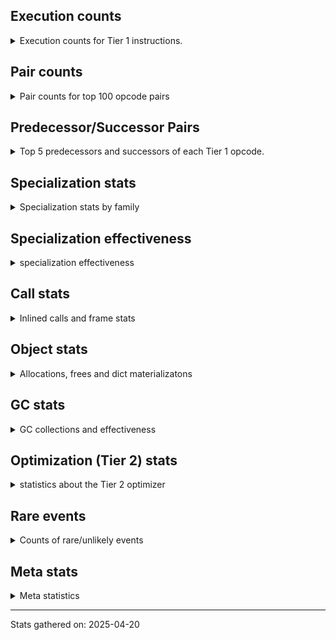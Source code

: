 ## Execution counts

<details>
<summary> Execution counts for Tier 1 instructions. </summary>


The "miss ratio" column shows the percentage of times the instruction
executed that it deoptimized. When this happens, the base unspecialized
instruction is not counted.

<table>
<thead>
<tr>
<th align="left">Name</th>
<th align="right">Base Count</th>
<th align="right">Head Count</th>
<th align="right">Change</th>
</tr>
</thead>
<tbody>
<tr>
<td align="left">JUMP_BACKWARD_NO_JIT</td>
<td align="right">211,200,274</td>
<td align="right">78</td>
<td align="right">-100.0%</td>
</tr>
<tr>
<td align="left">FOR_ITER_TUPLE</td>
<td align="right">154,506,852</td>
<td align="right">40,473</td>
<td align="right">-100.0%</td>
</tr>
<tr>
<td align="left">FOR_ITER_LIST</td>
<td align="right">128,906,760</td>
<td align="right">45,849</td>
<td align="right">-100.0%</td>
</tr>
<tr>
<td align="left">UNPACK_SEQUENCE_TWO_TUPLE</td>
<td align="right">38,400,217</td>
<td align="right">17,618</td>
<td align="right">-100.0%</td>
</tr>
<tr>
<td align="left">CALL_KW_NON_PY</td>
<td align="right">19,200,000</td>
<td align="right">13,305</td>
<td align="right">-99.9%</td>
</tr>
<tr>
<td align="left">JUMP_FORWARD</td>
<td align="right">38,400,368</td>
<td align="right">27,096</td>
<td align="right">-99.9%</td>
</tr>
<tr>
<td align="left">TO_BOOL_LIST</td>
<td align="right">19,200,148</td>
<td align="right">13,571</td>
<td align="right">-99.9%</td>
</tr>
<tr>
<td align="left">CALL_TYPE_1</td>
<td align="right">249,600,194</td>
<td align="right">357,156</td>
<td align="right">-99.9%</td>
</tr>
<tr>
<td align="left">CONTAINS_OP_SET</td>
<td align="right">249,600,198</td>
<td align="right">357,160</td>
<td align="right">-99.9%</td>
</tr>
<tr>
<td align="left">LOAD_ATTR_METHOD_WITH_VALUES</td>
<td align="right">512,000,636</td>
<td align="right">1,237,722</td>
<td align="right">-99.8%</td>
</tr>
<tr>
<td align="left">CALL_PY_EXACT_ARGS</td>
<td align="right">512,001,078</td>
<td align="right">1,238,164</td>
<td align="right">-99.8%</td>
</tr>
<tr>
<td align="left">CALL_METHOD_DESCRIPTOR_NOARGS</td>
<td align="right">25,600,253</td>
<td align="right">275,766</td>
<td align="right">-98.9%</td>
</tr>
<tr>
<td align="left">TO_BOOL_NONE</td>
<td align="right">76,800,137</td>
<td align="right">831,583</td>
<td align="right">-98.9%</td>
</tr>
<tr>
<td align="left">STORE_SUBSCR_DICT</td>
<td align="right">76,800,197</td>
<td align="right">831,643</td>
<td align="right">-98.9%</td>
</tr>
<tr>
<td align="left">BUILD_LIST</td>
<td align="right">76,800,199</td>
<td align="right">831,645</td>
<td align="right">-98.9%</td>
</tr>
<tr>
<td align="left">GET_ITER</td>
<td align="right">76,800,225</td>
<td align="right">831,671</td>
<td align="right">-98.9%</td>
</tr>
<tr>
<td align="left">BINARY_OP_ADD_INT</td>
<td align="right">76,800,439</td>
<td align="right">831,885</td>
<td align="right">-98.9%</td>
</tr>
<tr>
<td align="left">LOAD_ATTR</td>
<td align="right">76,820,057</td>
<td align="right">832,933</td>
<td align="right">-98.9%</td>
</tr>
<tr>
<td align="left">EXTENDED_ARG</td>
<td align="right">134,400,302</td>
<td align="right">1,617,011</td>
<td align="right">-98.8%</td>
</tr>
<tr>
<td align="left">CONTAINS_OP_DICT</td>
<td align="right">83,200,200</td>
<td align="right">1,093,854</td>
<td align="right">-98.7%</td>
</tr>
<tr>
<td align="left">TO_BOOL</td>
<td align="right">57,614,421</td>
<td align="right">818,564</td>
<td align="right">-98.6%</td>
</tr>
<tr>
<td align="left">LOAD_FAST_LOAD_FAST</td>
<td align="right">12,800,313</td>
<td align="right">524,729</td>
<td align="right">-95.9%</td>
</tr>
<tr>
<td align="left">CALL_BUILTIN_FAST</td>
<td align="right">697,600,781</td>
<td align="right">42,537,997</td>
<td align="right">-93.9%</td>
</tr>
<tr>
<td align="left">LOAD_GLOBAL_BUILTIN</td>
<td align="right">1,958,402,221</td>
<td align="right">132,495,772</td>
<td align="right">-93.2%</td>
</tr>
<tr>
<td align="left">LOAD_ATTR_CLASS</td>
<td align="right">230,400,183</td>
<td align="right">20,083,112</td>
<td align="right">-91.3%</td>
</tr>
<tr>
<td align="left">IS_OP</td>
<td align="right">230,400,433</td>
<td align="right">20,083,362</td>
<td align="right">-91.3%</td>
</tr>
<tr>
<td align="left">POP_JUMP_IF_FALSE</td>
<td align="right">1,395,202,168</td>
<td align="right">136,104,107</td>
<td align="right">-90.2%</td>
</tr>
<tr>
<td align="left">LOAD_ATTR_INSTANCE_VALUE</td>
<td align="right">192,001,252</td>
<td align="right">26,198,646</td>
<td align="right">-86.4%</td>
</tr>
<tr>
<td align="left">STORE_FAST_STORE_FAST</td>
<td align="right">44,800,348</td>
<td align="right">6,417,749</td>
<td align="right">-85.7%</td>
</tr>
<tr>
<td align="left">CALL_LEN</td>
<td align="right">44,800,167</td>
<td align="right">7,204,885</td>
<td align="right">-83.9%</td>
</tr>
<tr>
<td align="left">LOAD_FAST_BORROW_LOAD_FAST_BORROW</td>
<td align="right">1,222,402,273</td>
<td align="right">233,694,015</td>
<td align="right">-80.9%</td>
</tr>
<tr>
<td align="left">RESUME_CHECK</td>
<td align="right">646,401,733</td>
<td align="right">135,640,073</td>
<td align="right">-79.0%</td>
</tr>
<tr>
<td align="left">LOAD_GLOBAL_MODULE</td>
<td align="right">345,601,514</td>
<td align="right">77,171,781</td>
<td align="right">-77.7%</td>
</tr>
<tr>
<td align="left">STORE_FAST</td>
<td align="right">1,996,804,540</td>
<td align="right">449,362,268</td>
<td align="right">-77.5%</td>
</tr>
<tr>
<td align="left">LOAD_FAST_BORROW</td>
<td align="right">4,320,008,878</td>
<td align="right">973,681,223</td>
<td align="right">-77.5%</td>
</tr>
<tr>
<td align="left">LOAD_CONST_IMMORTAL</td>
<td align="right">1,043,202,958</td>
<td align="right">239,218,542</td>
<td align="right">-77.1%</td>
</tr>
<tr>
<td align="left">LOAD_SMALL_INT</td>
<td align="right">275,201,343</td>
<td align="right">79,531,161</td>
<td align="right">-71.1%</td>
</tr>
<tr>
<td align="left">TO_BOOL_BOOL</td>
<td align="right">1,152,000,966</td>
<td align="right">350,071,657</td>
<td align="right">-69.6%</td>
</tr>
<tr>
<td align="left">LOAD_FAST</td>
<td align="right">179,200,610</td>
<td align="right">60,234,722</td>
<td align="right">-66.4%</td>
</tr>
<tr>
<td align="left">CALL_BUILTIN_O</td>
<td align="right">467,200,257</td>
<td align="right">187,031,454</td>
<td align="right">-60.0%</td>
</tr>
<tr>
<td align="left">COMPARE_OP_INT</td>
<td align="right">64,000,324</td>
<td align="right">26,405,042</td>
<td align="right">-58.7%</td>
</tr>
<tr>
<td align="left">FORMAT_SIMPLE</td>
<td align="right">76,800,000</td>
<td align="right">38,408,192</td>
<td align="right">-50.0%</td>
</tr>
<tr>
<td align="left">CONVERT_VALUE</td>
<td align="right">76,800,000</td>
<td align="right">38,408,192</td>
<td align="right">-50.0%</td>
</tr>
<tr>
<td align="left">BUILD_STRING</td>
<td align="right">38,400,000</td>
<td align="right">19,204,096</td>
<td align="right">-50.0%</td>
</tr>
<tr>
<td align="left">COPY</td>
<td align="right">76,800,119</td>
<td align="right">38,408,311</td>
<td align="right">-50.0%</td>
</tr>
<tr>
<td align="left">POP_JUMP_IF_TRUE</td>
<td align="right">518,400,688</td>
<td align="right">263,565,571</td>
<td align="right">-49.2%</td>
</tr>
<tr>
<td align="left">UNPACK_SEQUENCE_TUPLE</td>
<td align="right">249,600,067</td>
<td align="right">134,446,435</td>
<td align="right">-46.1%</td>
</tr>
<tr>
<td align="left">LOAD_CONST_MORTAL</td>
<td align="right">211,200,718</td>
<td align="right">116,036,260</td>
<td align="right">-45.1%</td>
</tr>
<tr>
<td align="left">POP_TOP</td>
<td align="right">300,801,488</td>
<td align="right">179,500,855</td>
<td align="right">-40.3%</td>
</tr>
<tr>
<td align="left">BUILD_TUPLE</td>
<td align="right">288,000,447</td>
<td align="right">172,846,815</td>
<td align="right">-40.0%</td>
</tr>
<tr>
<td align="left">PUSH_NULL</td>
<td align="right">211,201,301</td>
<td align="right">128,292,476</td>
<td align="right">-39.3%</td>
</tr>
<tr>
<td align="left">RETURN_VALUE</td>
<td align="right">723,201,777</td>
<td align="right">492,894,513</td>
<td align="right">-31.8%</td>
</tr>
<tr>
<td align="left">LOAD_ATTR_METHOD_NO_DICT</td>
<td align="right">102,400,643</td>
<td align="right">77,076,156</td>
<td align="right">-24.7%</td>
</tr>
<tr>
<td align="left">NOP</td>
<td align="right">25,600,358</td>
<td align="right">19,462,502</td>
<td align="right">-24.0%</td>
</tr>
<tr>
<td align="left">TO_BOOL_INT</td>
<td align="right">78</td>
<td align="right">80</td>
<td align="right">2.6%</td>
</tr>
<tr>
<td align="left">FOR_ITER</td>
<td align="right">173</td>
<td align="right">172</td>
<td align="right">-0.6%</td>
</tr>
<tr>
<td align="left">BINARY_OP</td>
<td align="right">76,819,344</td>
<td align="right">76,819,343</td>
<td align="right">-0.0%</td>
</tr>
<tr>
<td align="left">CALL_METHOD_DESCRIPTOR_O</td>
<td align="right">83,200,415</td>
<td align="right">83,200,415</td>
<td align="right">0.0%</td>
</tr>
<tr>
<td align="left">POP_ITER</td>
<td align="right">76,800,324</td>
<td align="right">76,800,324</td>
<td align="right">0.0%</td>
</tr>
<tr>
<td align="left">BINARY_OP_SUBSCR_TUPLE_INT</td>
<td align="right">76,800,199</td>
<td align="right">76,800,199</td>
<td align="right">0.0%</td>
</tr>
<tr>
<td align="left">DELETE_SUBSCR</td>
<td align="right">76,800,194</td>
<td align="right">76,800,194</td>
<td align="right">0.0%</td>
</tr>
<tr>
<td align="left">EXIT_INIT_CHECK</td>
<td align="right">76,800,016</td>
<td align="right">76,800,016</td>
<td align="right">0.0%</td>
</tr>
<tr>
<td align="left">CALL_ALLOC_AND_ENTER_INIT</td>
<td align="right">76,800,016</td>
<td align="right">76,800,016</td>
<td align="right">0.0%</td>
</tr>
<tr>
<td align="left">STORE_ATTR_SLOT</td>
<td align="right">76,800,002</td>
<td align="right">76,800,002</td>
<td align="right">0.0%</td>
</tr>
<tr>
<td align="left">INTERPRETER_EXIT</td>
<td align="right">57,600,214</td>
<td align="right">57,600,214</td>
<td align="right">0.0%</td>
</tr>
<tr>
<td align="left">LOAD_ATTR_SLOT</td>
<td align="right">38,400,040</td>
<td align="right">38,400,040</td>
<td align="right">0.0%</td>
</tr>
<tr>
<td align="left">BINARY_OP_SUBTRACT_INT</td>
<td align="right">12,800,348</td>
<td align="right">12,800,348</td>
<td align="right">0.0%</td>
</tr>
<tr>
<td align="left">LOAD_ATTR_METHOD_LAZY_DICT</td>
<td align="right">6,400,190</td>
<td align="right">6,400,190</td>
<td align="right">0.0%</td>
</tr>
<tr>
<td align="left">CALL</td>
<td align="right">946</td>
<td align="right">946</td>
<td align="right">0.0%</td>
</tr>
<tr>
<td align="left">CALL_NON_PY_GENERAL</td>
<td align="right">893</td>
<td align="right">893</td>
<td align="right">0.0%</td>
</tr>
<tr>
<td align="left">LOAD_ATTR_MODULE</td>
<td align="right">532</td>
<td align="right">532</td>
<td align="right">0.0%</td>
</tr>
<tr>
<td align="left">LOAD_GLOBAL</td>
<td align="right">396</td>
<td align="right">396</td>
<td align="right">0.0%</td>
</tr>
<tr>
<td align="left">LOAD_CONST</td>
<td align="right">312</td>
<td align="right">312</td>
<td align="right">0.0%</td>
</tr>
<tr>
<td align="left">POP_JUMP_IF_NOT_NONE</td>
<td align="right">240</td>
<td align="right">240</td>
<td align="right">0.0%</td>
</tr>
<tr>
<td align="left">MAKE_FUNCTION</td>
<td align="right">206</td>
<td align="right">206</td>
<td align="right">0.0%</td>
</tr>
<tr>
<td align="left">CALL_PY_GENERAL</td>
<td align="right">175</td>
<td align="right">175</td>
<td align="right">0.0%</td>
</tr>
<tr>
<td align="left">LOAD_DEREF</td>
<td align="right">155</td>
<td align="right">155</td>
<td align="right">0.0%</td>
</tr>
<tr>
<td align="left">STORE_ATTR_INSTANCE_VALUE</td>
<td align="right">155</td>
<td align="right">155</td>
<td align="right">0.0%</td>
</tr>
<tr>
<td align="left">STORE_NAME</td>
<td align="right">153</td>
<td align="right">153</td>
<td align="right">0.0%</td>
</tr>
<tr>
<td align="left">SET_FUNCTION_ATTRIBUTE</td>
<td align="right">149</td>
<td align="right">149</td>
<td align="right">0.0%</td>
</tr>
<tr>
<td align="left">CALL_METHOD_DESCRIPTOR_FAST</td>
<td align="right">145</td>
<td align="right">145</td>
<td align="right">0.0%</td>
</tr>
<tr>
<td align="left">COPY_FREE_VARS</td>
<td align="right">141</td>
<td align="right">141</td>
<td align="right">0.0%</td>
</tr>
<tr>
<td align="left">MAKE_CELL</td>
<td align="right">141</td>
<td align="right">141</td>
<td align="right">0.0%</td>
</tr>
<tr>
<td align="left">CALL_FUNCTION_EX</td>
<td align="right">136</td>
<td align="right">136</td>
<td align="right">0.0%</td>
</tr>
<tr>
<td align="left">STORE_DEREF</td>
<td align="right">135</td>
<td align="right">135</td>
<td align="right">0.0%</td>
</tr>
<tr>
<td align="left">BINARY_OP_SUBTRACT_FLOAT</td>
<td align="right">126</td>
<td align="right">126</td>
<td align="right">0.0%</td>
</tr>
<tr>
<td align="left">POP_JUMP_IF_NONE</td>
<td align="right">116</td>
<td align="right">116</td>
<td align="right">0.0%</td>
</tr>
<tr>
<td align="left">SWAP</td>
<td align="right">116</td>
<td align="right">116</td>
<td align="right">0.0%</td>
</tr>
<tr>
<td align="left">LOAD_NAME</td>
<td align="right">113</td>
<td align="right">113</td>
<td align="right">0.0%</td>
</tr>
<tr>
<td align="left">COMPARE_OP_STR</td>
<td align="right">110</td>
<td align="right">110</td>
<td align="right">0.0%</td>
</tr>
<tr>
<td align="left">BINARY_OP_ADD_UNICODE</td>
<td align="right">103</td>
<td align="right">103</td>
<td align="right">0.0%</td>
</tr>
<tr>
<td align="left">COMPARE_OP</td>
<td align="right">99</td>
<td align="right">99</td>
<td align="right">0.0%</td>
</tr>
<tr>
<td align="left">BUILD_MAP</td>
<td align="right">89</td>
<td align="right">89</td>
<td align="right">0.0%</td>
</tr>
<tr>
<td align="left">CALL_ISINSTANCE</td>
<td align="right">80</td>
<td align="right">80</td>
<td align="right">0.0%</td>
</tr>
<tr>
<td align="left">IMPORT_NAME</td>
<td align="right">77</td>
<td align="right">77</td>
<td align="right">0.0%</td>
</tr>
<tr>
<td align="left">TO_BOOL_STR</td>
<td align="right">73</td>
<td align="right">73</td>
<td align="right">0.0%</td>
</tr>
<tr>
<td align="left">CHECK_EXC_MATCH</td>
<td align="right">70</td>
<td align="right">70</td>
<td align="right">0.0%</td>
</tr>
<tr>
<td align="left">POP_EXCEPT</td>
<td align="right">70</td>
<td align="right">70</td>
<td align="right">0.0%</td>
</tr>
<tr>
<td align="left">PUSH_EXC_INFO</td>
<td align="right">70</td>
<td align="right">70</td>
<td align="right">0.0%</td>
</tr>
<tr>
<td align="left">JUMP_BACKWARD_NO_INTERRUPT</td>
<td align="right">68</td>
<td align="right">68</td>
<td align="right">0.0%</td>
</tr>
<tr>
<td align="left">IMPORT_FROM</td>
<td align="right">66</td>
<td align="right">66</td>
<td align="right">0.0%</td>
</tr>
<tr>
<td align="left">LOAD_ATTR_NONDESCRIPTOR_WITH_VALUES</td>
<td align="right">63</td>
<td align="right">63</td>
<td align="right">0.0%</td>
</tr>
<tr>
<td align="left">BINARY_OP_SUBSCR_LIST_INT</td>
<td align="right">62</td>
<td align="right">62</td>
<td align="right">0.0%</td>
</tr>
<tr>
<td align="left">UNPACK_SEQUENCE</td>
<td align="right">62</td>
<td align="right">62</td>
<td align="right">0.0%</td>
</tr>
<tr>
<td align="left">CALL_BOUND_METHOD_EXACT_ARGS</td>
<td align="right">60</td>
<td align="right">60</td>
<td align="right">0.0%</td>
</tr>
<tr>
<td align="left">STORE_FAST_LOAD_FAST</td>
<td align="right">60</td>
<td align="right">60</td>
<td align="right">0.0%</td>
</tr>
<tr>
<td align="left">BINARY_OP_EXTEND</td>
<td align="right">55</td>
<td align="right">55</td>
<td align="right">0.0%</td>
</tr>
<tr>
<td align="left">CONTAINS_OP</td>
<td align="right">53</td>
<td align="right">53</td>
<td align="right">0.0%</td>
</tr>
<tr>
<td align="left">LIST_APPEND</td>
<td align="right">48</td>
<td align="right">48</td>
<td align="right">0.0%</td>
</tr>
<tr>
<td align="left">CALL_BUILTIN_FAST_WITH_KEYWORDS</td>
<td align="right">47</td>
<td align="right">47</td>
<td align="right">0.0%</td>
</tr>
<tr>
<td align="left">STORE_SUBSCR</td>
<td align="right">46</td>
<td align="right">46</td>
<td align="right">0.0%</td>
</tr>
<tr>
<td align="left">BINARY_OP_SUBSCR_STR_INT</td>
<td align="right">45</td>
<td align="right">45</td>
<td align="right">0.0%</td>
</tr>
<tr>
<td align="left">RESUME</td>
<td align="right">40</td>
<td align="right">40</td>
<td align="right">0.0%</td>
</tr>
<tr>
<td align="left">LOAD_SPECIAL</td>
<td align="right">36</td>
<td align="right">36</td>
<td align="right">0.0%</td>
</tr>
<tr>
<td align="left">BINARY_OP_SUBSCR_GETITEM</td>
<td align="right">34</td>
<td align="right">34</td>
<td align="right">0.0%</td>
</tr>
<tr>
<td align="left">BINARY_OP_SUBSCR_DICT</td>
<td align="right">28</td>
<td align="right">28</td>
<td align="right">0.0%</td>
</tr>
<tr>
<td align="left">LOAD_FAST_AND_CLEAR</td>
<td align="right">22</td>
<td align="right">22</td>
<td align="right">0.0%</td>
</tr>
<tr>
<td align="left">CALL_KW_PY</td>
<td align="right">22</td>
<td align="right">22</td>
<td align="right">0.0%</td>
</tr>
<tr>
<td align="left">CALL_LIST_APPEND</td>
<td align="right">22</td>
<td align="right">22</td>
<td align="right">0.0%</td>
</tr>
<tr>
<td align="left">STORE_ATTR</td>
<td align="right">21</td>
<td align="right">21</td>
<td align="right">0.0%</td>
</tr>
<tr>
<td align="left">MAP_ADD</td>
<td align="right">16</td>
<td align="right">16</td>
<td align="right">0.0%</td>
</tr>
<tr>
<td align="left">BINARY_SLICE</td>
<td align="right">14</td>
<td align="right">14</td>
<td align="right">0.0%</td>
</tr>
<tr>
<td align="left">FOR_ITER_RANGE</td>
<td align="right">14</td>
<td align="right">14</td>
<td align="right">0.0%</td>
</tr>
<tr>
<td align="left">LOAD_ATTR_PROPERTY</td>
<td align="right">14</td>
<td align="right">14</td>
<td align="right">0.0%</td>
</tr>
<tr>
<td align="left">STORE_SUBSCR_LIST_INT</td>
<td align="right">14</td>
<td align="right">14</td>
<td align="right">0.0%</td>
</tr>
<tr>
<td align="left">BINARY_OP_MULTIPLY_INT</td>
<td align="right">11</td>
<td align="right">11</td>
<td align="right">0.0%</td>
</tr>
<tr>
<td align="left">LOAD_BUILD_CLASS</td>
<td align="right">10</td>
<td align="right">10</td>
<td align="right">0.0%</td>
</tr>
<tr>
<td align="left">CALL_BUILTIN_CLASS</td>
<td align="right">9</td>
<td align="right">9</td>
<td align="right">0.0%</td>
</tr>
<tr>
<td align="left">DICT_MERGE</td>
<td align="right">8</td>
<td align="right">8</td>
<td align="right">0.0%</td>
</tr>
<tr>
<td align="left">LOAD_FAST_CHECK</td>
<td align="right">8</td>
<td align="right">8</td>
<td align="right">0.0%</td>
</tr>
<tr>
<td align="left">JUMP_BACKWARD</td>
<td align="right">7</td>
<td align="right">7</td>
<td align="right">0.0%</td>
</tr>
<tr>
<td align="left">BINARY_OP_INPLACE_ADD_UNICODE</td>
<td align="right">6</td>
<td align="right">6</td>
<td align="right">0.0%</td>
</tr>
<tr>
<td align="left">LOAD_LOCALS</td>
<td align="right">6</td>
<td align="right">6</td>
<td align="right">0.0%</td>
</tr>
<tr>
<td align="left">CALL_STR_1</td>
<td align="right">6</td>
<td align="right">6</td>
<td align="right">0.0%</td>
</tr>
<tr>
<td align="left">UNARY_NOT</td>
<td align="right">5</td>
<td align="right">5</td>
<td align="right">0.0%</td>
</tr>
<tr>
<td align="left">CALL_KW</td>
<td align="right">4</td>
<td align="right">4</td>
<td align="right">0.0%</td>
</tr>
<tr>
<td align="left">RETURN_GENERATOR</td>
<td align="right">4</td>
<td align="right">4</td>
<td align="right">0.0%</td>
</tr>
<tr>
<td align="left">BUILD_SET</td>
<td align="right">4</td>
<td align="right">4</td>
<td align="right">0.0%</td>
</tr>
<tr>
<td align="left">BUILD_SLICE</td>
<td align="right">4</td>
<td align="right">4</td>
<td align="right">0.0%</td>
</tr>
<tr>
<td align="left">LIST_EXTEND</td>
<td align="right">4</td>
<td align="right">4</td>
<td align="right">0.0%</td>
</tr>
<tr>
<td align="left">YIELD_VALUE</td>
<td align="right">4</td>
<td align="right">4</td>
<td align="right">0.0%</td>
</tr>
<tr>
<td align="left">COMPARE_OP_FLOAT</td>
<td align="right">4</td>
<td align="right">4</td>
<td align="right">0.0%</td>
</tr>
<tr>
<td align="left">LOAD_SUPER_ATTR_METHOD</td>
<td align="right">4</td>
<td align="right">4</td>
<td align="right">0.0%</td>
</tr>
<tr>
<td align="left">DELETE_NAME</td>
<td align="right">3</td>
<td align="right">3</td>
<td align="right">0.0%</td>
</tr>
<tr>
<td align="left">CALL_TUPLE_1</td>
<td align="right">3</td>
<td align="right">3</td>
<td align="right">0.0%</td>
</tr>
<tr>
<td align="left">LOAD_ATTR_CLASS_WITH_METACLASS_CHECK</td>
<td align="right">3</td>
<td align="right">3</td>
<td align="right">0.0%</td>
</tr>
<tr>
<td align="left">UNARY_INVERT</td>
<td align="right">2</td>
<td align="right">2</td>
<td align="right">0.0%</td>
</tr>
<tr>
<td align="left">CALL_INTRINSIC_1</td>
<td align="right">2</td>
<td align="right">2</td>
<td align="right">0.0%</td>
</tr>
<tr>
<td align="left">ENTER_EXECUTOR</td>
<td align="right"></td>
<td align="right">135,473,755</td>
<td align="right"></td>
</tr>
<tr>
<td align="left">NOT_TAKEN</td>
<td align="right"></td>
<td align="right">19,194,423</td>
<td align="right"></td>
</tr>
<tr>
<td align="left">JUMP_BACKWARD_JIT</td>
<td align="right"></td>
<td align="right">278,724</td>
<td align="right"></td>
</tr>
</tbody>
</table>


</details>

## Pair counts

<details>
<summary> Pair counts for top 100 opcode pairs </summary>


Pairs of specialized operations that deoptimize and are then followed by
the corresponding unspecialized instruction are not counted as pairs.

Not included in comparative output.


</details>

## Predecessor/Successor Pairs

<details>
<summary> Top 5 predecessors and successors of each Tier 1 opcode. </summary>


This does not include the unspecialized instructions that occur after a
specialized instruction deoptimizes.

Not included in comparative output.


</details>

## Specialization stats

<details>
<summary> Specialization stats by family </summary>

### BINARY_OP

<details>
<summary> specialization stats for BINARY_OP family </summary>

<table>
<thead>
<tr>
<th align="left">Kind</th>
<th align="right">Base Count</th>
<th align="right">Base Ratio</th>
<th align="right">Head Count</th>
<th align="right">Head Ratio</th>
<th align="right">Change</th>
</tr>
</thead>
<tbody>
<tr>
<td align="left">
hit
<details>
<summary>ⓘ</summary>

Specialized instructions that complete.
</details>
</td>
<td align="right">166,401,501</td>
<td align="right">68.4%</td>
<td align="right">90,432,947</td>
<td align="right">54.1%</td>
<td align="right">-45.7%</td>
</tr>
<tr>
<td align="left">
deferred
<details>
<summary>ⓘ</summary>

Lists the number of "deferred" (i.e. not specialized) instructions executed.
</details>
</td>
<td align="right">76,800,248</td>
<td align="right">31.6%</td>
<td align="right">76,800,248</td>
<td align="right">45.9%</td>
<td align="right">0.0%</td>
</tr>
<tr>
<td align="left">
miss
<details>
<summary>ⓘ</summary>

Specialized instructions that deopt.
</details>
</td>
<td align="right">9</td>
<td align="right">0.0%</td>
<td align="right">9</td>
<td align="right">0.0%</td>
<td align="right">0.0%</td>
</tr>
</tbody>
</table>

<table>
<thead>
<tr>
<th align="left">Success</th>
<th align="right">Base Count</th>
<th align="right">Base Ratio</th>
<th align="right">Head Count</th>
<th align="right">Head Ratio</th>
<th align="right">Change</th>
</tr>
</thead>
<tbody>
<tr>
<td align="left">Failure</td>
<td align="right">18,834</td>
<td align="right">98.6%</td>
<td align="right">18,833</td>
<td align="right">98.6%</td>
<td align="right">-0.0%</td>
</tr>
<tr>
<td align="left">Success</td>
<td align="right">262</td>
<td align="right">1.4%</td>
<td align="right">262</td>
<td align="right">1.4%</td>
<td align="right">0.0%</td>
</tr>
</tbody>
</table>

<table>
<thead>
<tr>
<th align="left">Failure kind</th>
<th align="right">Base Count</th>
<th align="right">Base Ratio</th>
<th align="right">Head Count</th>
<th align="right">Head Ratio</th>
<th align="right">Change</th>
</tr>
</thead>
<tbody>
<tr>
<td align="left">remainder</td>
<td align="right">18,811</td>
<td align="right">99.9%</td>
<td align="right">18,811</td>
<td align="right">99.9%</td>
<td align="right">0.0%</td>
</tr>
<tr>
<td align="left">multiply different types</td>
<td align="right">21</td>
<td align="right">0.1%</td>
<td align="right">21</td>
<td align="right">0.1%</td>
<td align="right">0.0%</td>
</tr>
<tr>
<td align="left">out of range</td>
<td align="right">1</td>
<td align="right">0.0%</td>
<td align="right"></td>
<td align="right"></td>
<td align="right"></td>
</tr>
<tr>
<td align="left">subscr string slice</td>
<td align="right">1</td>
<td align="right">0.0%</td>
<td align="right">1</td>
<td align="right">0.0%</td>
<td align="right">0.0%</td>
</tr>
</tbody>
</table>


</details>

### BINARY_SLICE

<details>
<summary> specialization stats for BINARY_SLICE family </summary>

<table>
<thead>
<tr>
<th align="left">Kind</th>
<th align="right">Base Count</th>
<th align="right">Base Ratio</th>
<th align="right">Head Count</th>
<th align="right">Head Ratio</th>
<th align="right">Change</th>
</tr>
</thead>
<tbody>
<tr>
<td align="left">
deferred
<details>
<summary>ⓘ</summary>

Lists the number of "deferred" (i.e. not specialized) instructions executed.
</details>
</td>
<td align="right">14</td>
<td align="right">100.0%</td>
<td align="right">14</td>
<td align="right">100.0%</td>
<td align="right">0.0%</td>
</tr>
</tbody>
</table>


</details>

### CALL

<details>
<summary> specialization stats for CALL family </summary>

<table>
<thead>
<tr>
<th align="left">Kind</th>
<th align="right">Base Count</th>
<th align="right">Base Ratio</th>
<th align="right">Head Count</th>
<th align="right">Head Ratio</th>
<th align="right">Change</th>
</tr>
</thead>
<tbody>
<tr>
<td align="left">
hit
<details>
<summary>ⓘ</summary>

Specialized instructions that complete.
</details>
</td>
<td align="right">2,156,803,577</td>
<td align="right">100.0%</td>
<td align="right">398,646,269</td>
<td align="right">100.0%</td>
<td align="right">-81.5%</td>
</tr>
<tr>
<td align="left">
deferred
<details>
<summary>ⓘ</summary>

Lists the number of "deferred" (i.e. not specialized) instructions executed.
</details>
</td>
<td align="right">129</td>
<td align="right">0.0%</td>
<td align="right">129</td>
<td align="right">0.0%</td>
<td align="right">0.0%</td>
</tr>
<tr>
<td align="left">
miss
<details>
<summary>ⓘ</summary>

Specialized instructions that deopt.
</details>
</td>
<td align="right">16</td>
<td align="right">0.0%</td>
<td align="right">16</td>
<td align="right">0.0%</td>
<td align="right">0.0%</td>
</tr>
</tbody>
</table>

<table>
<thead>
<tr>
<th align="left">Success</th>
<th align="right">Base Count</th>
<th align="right">Base Ratio</th>
<th align="right">Head Count</th>
<th align="right">Head Ratio</th>
<th align="right">Change</th>
</tr>
</thead>
<tbody>
<tr>
<td align="left">Success</td>
<td align="right">833</td>
<td align="right">100.0%</td>
<td align="right">833</td>
<td align="right">100.0%</td>
<td align="right">0.0%</td>
</tr>
<tr>
<td align="left">Failure</td>
<td align="right">0</td>
<td align="right">0.0%</td>
<td align="right">0</td>
<td align="right">0.0%</td>
<td align="right"></td>
</tr>
</tbody>
</table>


</details>

### CALL_KW

<details>
<summary> specialization stats for CALL_KW family </summary>

<table>
<thead>
<tr>
<th align="left">Kind</th>
<th align="right">Base Count</th>
<th align="right">Base Ratio</th>
<th align="right">Head Count</th>
<th align="right">Head Ratio</th>
<th align="right">Change</th>
</tr>
</thead>
<tbody>
<tr>
<td align="left">
deferred
<details>
<summary>ⓘ</summary>

Lists the number of "deferred" (i.e. not specialized) instructions executed.
</details>
</td>
<td align="right">2</td>
<td align="right">50.0%</td>
<td align="right">2</td>
<td align="right">50.0%</td>
<td align="right">0.0%</td>
</tr>
</tbody>
</table>

<table>
<thead>
<tr>
<th align="left">Success</th>
<th align="right">Base Count</th>
<th align="right">Base Ratio</th>
<th align="right">Head Count</th>
<th align="right">Head Ratio</th>
<th align="right">Change</th>
</tr>
</thead>
<tbody>
<tr>
<td align="left">Success</td>
<td align="right">2</td>
<td align="right">100.0%</td>
<td align="right">2</td>
<td align="right">100.0%</td>
<td align="right">0.0%</td>
</tr>
<tr>
<td align="left">Failure</td>
<td align="right">0</td>
<td align="right">0.0%</td>
<td align="right">0</td>
<td align="right">0.0%</td>
<td align="right"></td>
</tr>
</tbody>
</table>


</details>

### COMPARE_OP

<details>
<summary> specialization stats for COMPARE_OP family </summary>

<table>
<thead>
<tr>
<th align="left">Kind</th>
<th align="right">Base Count</th>
<th align="right">Base Ratio</th>
<th align="right">Head Count</th>
<th align="right">Head Ratio</th>
<th align="right">Change</th>
</tr>
</thead>
<tbody>
<tr>
<td align="left">
hit
<details>
<summary>ⓘ</summary>

Specialized instructions that complete.
</details>
</td>
<td align="right">64,000,437</td>
<td align="right">100.0%</td>
<td align="right">26,405,155</td>
<td align="right">100.0%</td>
<td align="right">-58.7%</td>
</tr>
<tr>
<td align="left">
deferred
<details>
<summary>ⓘ</summary>

Lists the number of "deferred" (i.e. not specialized) instructions executed.
</details>
</td>
<td align="right">31</td>
<td align="right">0.0%</td>
<td align="right">31</td>
<td align="right">0.0%</td>
<td align="right">0.0%</td>
</tr>
<tr>
<td align="left">
miss
<details>
<summary>ⓘ</summary>

Specialized instructions that deopt.
</details>
</td>
<td align="right">1</td>
<td align="right">0.0%</td>
<td align="right">1</td>
<td align="right">0.0%</td>
<td align="right">0.0%</td>
</tr>
</tbody>
</table>

<table>
<thead>
<tr>
<th align="left">Success</th>
<th align="right">Base Count</th>
<th align="right">Base Ratio</th>
<th align="right">Head Count</th>
<th align="right">Head Ratio</th>
<th align="right">Change</th>
</tr>
</thead>
<tbody>
<tr>
<td align="left">Success</td>
<td align="right">68</td>
<td align="right">100.0%</td>
<td align="right">68</td>
<td align="right">100.0%</td>
<td align="right">0.0%</td>
</tr>
<tr>
<td align="left">Failure</td>
<td align="right">0</td>
<td align="right">0.0%</td>
<td align="right">0</td>
<td align="right">0.0%</td>
<td align="right"></td>
</tr>
</tbody>
</table>


</details>

### CONTAINS_OP

<details>
<summary> specialization stats for CONTAINS_OP family </summary>

<table>
<thead>
<tr>
<th align="left">Kind</th>
<th align="right">Base Count</th>
<th align="right">Base Ratio</th>
<th align="right">Head Count</th>
<th align="right">Head Ratio</th>
<th align="right">Change</th>
</tr>
</thead>
<tbody>
<tr>
<td align="left">
hit
<details>
<summary>ⓘ</summary>

Specialized instructions that complete.
</details>
</td>
<td align="right">332,800,398</td>
<td align="right">100.0%</td>
<td align="right">1,451,014</td>
<td align="right">100.0%</td>
<td align="right">-99.6%</td>
</tr>
<tr>
<td align="left">
deferred
<details>
<summary>ⓘ</summary>

Lists the number of "deferred" (i.e. not specialized) instructions executed.
</details>
</td>
<td align="right">46</td>
<td align="right">0.0%</td>
<td align="right">46</td>
<td align="right">0.0%</td>
<td align="right">0.0%</td>
</tr>
</tbody>
</table>

<table>
<thead>
<tr>
<th align="left">Success</th>
<th align="right">Base Count</th>
<th align="right">Base Ratio</th>
<th align="right">Head Count</th>
<th align="right">Head Ratio</th>
<th align="right">Change</th>
</tr>
</thead>
<tbody>
<tr>
<td align="left">Success</td>
<td align="right">7</td>
<td align="right">100.0%</td>
<td align="right">7</td>
<td align="right">100.0%</td>
<td align="right">0.0%</td>
</tr>
<tr>
<td align="left">Failure</td>
<td align="right">0</td>
<td align="right">0.0%</td>
<td align="right">0</td>
<td align="right">0.0%</td>
<td align="right"></td>
</tr>
</tbody>
</table>


</details>

### FOR_ITER

<details>
<summary> specialization stats for FOR_ITER family </summary>

<table>
<thead>
<tr>
<th align="left">Kind</th>
<th align="right">Base Count</th>
<th align="right">Base Ratio</th>
<th align="right">Head Count</th>
<th align="right">Head Ratio</th>
<th align="right">Change</th>
</tr>
</thead>
<tbody>
<tr>
<td align="left">
miss
<details>
<summary>ⓘ</summary>

Specialized instructions that deopt.
</details>
</td>
<td align="right">96,106,704</td>
<td align="right">33.9%</td>
<td align="right">27,448</td>
<td align="right">31.7%</td>
<td align="right">-100.0%</td>
</tr>
<tr>
<td align="left">
hit
<details>
<summary>ⓘ</summary>

Specialized instructions that complete.
</details>
</td>
<td align="right">187,306,922</td>
<td align="right">66.1%</td>
<td align="right">58,888</td>
<td align="right">68.1%</td>
<td align="right">-100.0%</td>
</tr>
<tr>
<td align="left">
deferred
<details>
<summary>ⓘ</summary>

Lists the number of "deferred" (i.e. not specialized) instructions executed.
</details>
</td>
<td align="right">166</td>
<td align="right">0.0%</td>
<td align="right">166</td>
<td align="right">0.2%</td>
<td align="right">0.0%</td>
</tr>
</tbody>
</table>

<table>
<thead>
<tr>
<th align="left">Success</th>
<th align="right">Base Count</th>
<th align="right">Base Ratio</th>
<th align="right">Head Count</th>
<th align="right">Head Ratio</th>
<th align="right">Change</th>
</tr>
</thead>
<tbody>
<tr>
<td align="left">Success</td>
<td align="right">1,813,335</td>
<td align="right">100.0%</td>
<td align="right">520</td>
<td align="right">99.6%</td>
<td align="right">-100.0%</td>
</tr>
<tr>
<td align="left">Failure</td>
<td align="right">3</td>
<td align="right">0.0%</td>
<td align="right">2</td>
<td align="right">0.4%</td>
<td align="right">-33.3%</td>
</tr>
</tbody>
</table>

<table>
<thead>
<tr>
<th align="left">Failure kind</th>
<th align="right">Base Count</th>
<th align="right">Base Ratio</th>
<th align="right">Head Count</th>
<th align="right">Head Ratio</th>
<th align="right">Change</th>
</tr>
</thead>
<tbody>
<tr>
<td align="left">dict values</td>
<td align="right">2</td>
<td align="right">66.7%</td>
<td align="right">2</td>
<td align="right">100.0%</td>
<td align="right">0.0%</td>
</tr>
<tr>
<td align="left">seq iter</td>
<td align="right">1</td>
<td align="right">33.3%</td>
<td align="right"></td>
<td align="right"></td>
<td align="right"></td>
</tr>
</tbody>
</table>


</details>

### LOAD_ATTR

<details>
<summary> specialization stats for LOAD_ATTR family </summary>

<table>
<thead>
<tr>
<th align="left">Kind</th>
<th align="right">Base Count</th>
<th align="right">Base Ratio</th>
<th align="right">Head Count</th>
<th align="right">Head Ratio</th>
<th align="right">Change</th>
</tr>
</thead>
<tbody>
<tr>
<td align="left">
deferred
<details>
<summary>ⓘ</summary>

Lists the number of "deferred" (i.e. not specialized) instructions executed.
</details>
</td>
<td align="right">76,800,494</td>
<td align="right">6.6%</td>
<td align="right">831,940</td>
<td align="right">0.5%</td>
<td align="right">-98.9%</td>
</tr>
<tr>
<td align="left">
hit
<details>
<summary>ⓘ</summary>

Specialized instructions that complete.
</details>
</td>
<td align="right">1,081,603,554</td>
<td align="right">93.4%</td>
<td align="right">169,396,476</td>
<td align="right">99.5%</td>
<td align="right">-84.3%</td>
</tr>
<tr>
<td align="left">
miss
<details>
<summary>ⓘ</summary>

Specialized instructions that deopt.
</details>
</td>
<td align="right">2</td>
<td align="right">0.0%</td>
<td align="right">2</td>
<td align="right">0.0%</td>
<td align="right">0.0%</td>
</tr>
</tbody>
</table>

<table>
<thead>
<tr>
<th align="left">Success</th>
<th align="right">Base Count</th>
<th align="right">Base Ratio</th>
<th align="right">Head Count</th>
<th align="right">Head Ratio</th>
<th align="right">Change</th>
</tr>
</thead>
<tbody>
<tr>
<td align="left">Failure</td>
<td align="right">18,874</td>
<td align="right">96.5%</td>
<td align="right">304</td>
<td align="right">30.6%</td>
<td align="right">-98.4%</td>
</tr>
<tr>
<td align="left">Success</td>
<td align="right">689</td>
<td align="right">3.5%</td>
<td align="right">689</td>
<td align="right">69.4%</td>
<td align="right">0.0%</td>
</tr>
</tbody>
</table>

<table>
<thead>
<tr>
<th align="left">Failure kind</th>
<th align="right">Base Count</th>
<th align="right">Base Ratio</th>
<th align="right">Head Count</th>
<th align="right">Head Ratio</th>
<th align="right">Change</th>
</tr>
</thead>
<tbody>
<tr>
<td align="left">method</td>
<td align="right">18,832</td>
<td align="right">99.8%</td>
<td align="right">262</td>
<td align="right">86.2%</td>
<td align="right">-98.6%</td>
</tr>
</tbody>
</table>


</details>

### LOAD_GLOBAL

<details>
<summary> specialization stats for LOAD_GLOBAL family </summary>

<table>
<thead>
<tr>
<th align="left">Kind</th>
<th align="right">Base Count</th>
<th align="right">Base Ratio</th>
<th align="right">Head Count</th>
<th align="right">Head Ratio</th>
<th align="right">Change</th>
</tr>
</thead>
<tbody>
<tr>
<td align="left">
hit
<details>
<summary>ⓘ</summary>

Specialized instructions that complete.
</details>
</td>
<td align="right">2,304,003,735</td>
<td align="right">100.0%</td>
<td align="right">209,667,553</td>
<td align="right">100.0%</td>
<td align="right">-90.9%</td>
</tr>
<tr>
<td align="left">
deferred
<details>
<summary>ⓘ</summary>

Lists the number of "deferred" (i.e. not specialized) instructions executed.
</details>
</td>
<td align="right">68</td>
<td align="right">0.0%</td>
<td align="right">68</td>
<td align="right">0.0%</td>
<td align="right">0.0%</td>
</tr>
</tbody>
</table>

<table>
<thead>
<tr>
<th align="left">Success</th>
<th align="right">Base Count</th>
<th align="right">Base Ratio</th>
<th align="right">Head Count</th>
<th align="right">Head Ratio</th>
<th align="right">Change</th>
</tr>
</thead>
<tbody>
<tr>
<td align="left">Success</td>
<td align="right">328</td>
<td align="right">100.0%</td>
<td align="right">328</td>
<td align="right">100.0%</td>
<td align="right">0.0%</td>
</tr>
<tr>
<td align="left">Failure</td>
<td align="right">0</td>
<td align="right">0.0%</td>
<td align="right">0</td>
<td align="right">0.0%</td>
<td align="right"></td>
</tr>
</tbody>
</table>


</details>

### LOAD_SUPER_ATTR

<details>
<summary> specialization stats for LOAD_SUPER_ATTR family </summary>

<table>
<thead>
<tr>
<th align="left">Kind</th>
<th align="right">Base Count</th>
<th align="right">Base Ratio</th>
<th align="right">Head Count</th>
<th align="right">Head Ratio</th>
<th align="right">Change</th>
</tr>
</thead>
<tbody>
<tr>
<td align="left">
hit
<details>
<summary>ⓘ</summary>

Specialized instructions that complete.
</details>
</td>
<td align="right">4</td>
<td align="right">100.0%</td>
<td align="right">4</td>
<td align="right">100.0%</td>
<td align="right">0.0%</td>
</tr>
</tbody>
</table>


</details>

### STORE_ATTR

<details>
<summary> specialization stats for STORE_ATTR family </summary>

<table>
<thead>
<tr>
<th align="left">Kind</th>
<th align="right">Base Count</th>
<th align="right">Base Ratio</th>
<th align="right">Head Count</th>
<th align="right">Head Ratio</th>
<th align="right">Change</th>
</tr>
</thead>
<tbody>
<tr>
<td align="left">
deferred
<details>
<summary>ⓘ</summary>

Lists the number of "deferred" (i.e. not specialized) instructions executed.
</details>
</td>
<td align="right">18</td>
<td align="right">0.0%</td>
<td align="right">18</td>
<td align="right">0.0%</td>
<td align="right">0.0%</td>
</tr>
<tr>
<td align="left">
hit
<details>
<summary>ⓘ</summary>

Specialized instructions that complete.
</details>
</td>
<td align="right">76,800,157</td>
<td align="right">100.0%</td>
<td align="right">76,800,157</td>
<td align="right">100.0%</td>
<td align="right">0.0%</td>
</tr>
</tbody>
</table>

<table>
<thead>
<tr>
<th align="left">Success</th>
<th align="right">Base Count</th>
<th align="right">Base Ratio</th>
<th align="right">Head Count</th>
<th align="right">Head Ratio</th>
<th align="right">Change</th>
</tr>
</thead>
<tbody>
<tr>
<td align="left">Success</td>
<td align="right">3</td>
<td align="right">100.0%</td>
<td align="right">3</td>
<td align="right">100.0%</td>
<td align="right">0.0%</td>
</tr>
<tr>
<td align="left">Failure</td>
<td align="right">0</td>
<td align="right">0.0%</td>
<td align="right">0</td>
<td align="right">0.0%</td>
<td align="right"></td>
</tr>
</tbody>
</table>


</details>

### STORE_SUBSCR

<details>
<summary> specialization stats for STORE_SUBSCR family </summary>

<table>
<thead>
<tr>
<th align="left">Kind</th>
<th align="right">Base Count</th>
<th align="right">Base Ratio</th>
<th align="right">Head Count</th>
<th align="right">Head Ratio</th>
<th align="right">Change</th>
</tr>
</thead>
<tbody>
<tr>
<td align="left">
hit
<details>
<summary>ⓘ</summary>

Specialized instructions that complete.
</details>
</td>
<td align="right">76,800,211</td>
<td align="right">100.0%</td>
<td align="right">831,657</td>
<td align="right">100.0%</td>
<td align="right">-98.9%</td>
</tr>
<tr>
<td align="left">
deferred
<details>
<summary>ⓘ</summary>

Lists the number of "deferred" (i.e. not specialized) instructions executed.
</details>
</td>
<td align="right">21</td>
<td align="right">0.0%</td>
<td align="right">21</td>
<td align="right">0.0%</td>
<td align="right">0.0%</td>
</tr>
</tbody>
</table>

<table>
<thead>
<tr>
<th align="left">Success</th>
<th align="right">Base Count</th>
<th align="right">Base Ratio</th>
<th align="right">Head Count</th>
<th align="right">Head Ratio</th>
<th align="right">Change</th>
</tr>
</thead>
<tbody>
<tr>
<td align="left">Success</td>
<td align="right">25</td>
<td align="right">100.0%</td>
<td align="right">25</td>
<td align="right">100.0%</td>
<td align="right">0.0%</td>
</tr>
<tr>
<td align="left">Failure</td>
<td align="right">0</td>
<td align="right">0.0%</td>
<td align="right">0</td>
<td align="right">0.0%</td>
<td align="right"></td>
</tr>
</tbody>
</table>


</details>

### TO_BOOL

<details>
<summary> specialization stats for TO_BOOL family </summary>

<table>
<thead>
<tr>
<th align="left">Kind</th>
<th align="right">Base Count</th>
<th align="right">Base Ratio</th>
<th align="right">Head Count</th>
<th align="right">Head Ratio</th>
<th align="right">Change</th>
</tr>
</thead>
<tbody>
<tr>
<td align="left">
deferred
<details>
<summary>ⓘ</summary>

Lists the number of "deferred" (i.e. not specialized) instructions executed.
</details>
</td>
<td align="right">57,600,183</td>
<td align="right">4.4%</td>
<td align="right">818,206</td>
<td align="right">0.2%</td>
<td align="right">-98.6%</td>
</tr>
<tr>
<td align="left">
hit
<details>
<summary>ⓘ</summary>

Specialized instructions that complete.
</details>
</td>
<td align="right">1,248,001,391</td>
<td align="right">95.6%</td>
<td align="right">350,916,956</td>
<td align="right">99.8%</td>
<td align="right">-71.9%</td>
</tr>
<tr>
<td align="left">
miss
<details>
<summary>ⓘ</summary>

Specialized instructions that deopt.
</details>
</td>
<td align="right">11</td>
<td align="right">0.0%</td>
<td align="right">8</td>
<td align="right">0.0%</td>
<td align="right">-27.3%</td>
</tr>
</tbody>
</table>

<table>
<thead>
<tr>
<th align="left">Success</th>
<th align="right">Base Count</th>
<th align="right">Base Ratio</th>
<th align="right">Head Count</th>
<th align="right">Head Ratio</th>
<th align="right">Change</th>
</tr>
</thead>
<tbody>
<tr>
<td align="left">Failure</td>
<td align="right">14,159</td>
<td align="right">99.4%</td>
<td align="right">279</td>
<td align="right">77.9%</td>
<td align="right">-98.0%</td>
</tr>
<tr>
<td align="left">Success</td>
<td align="right">80</td>
<td align="right">0.6%</td>
<td align="right">79</td>
<td align="right">22.1%</td>
<td align="right">-1.2%</td>
</tr>
</tbody>
</table>

<table>
<thead>
<tr>
<th align="left">Failure kind</th>
<th align="right">Base Count</th>
<th align="right">Base Ratio</th>
<th align="right">Head Count</th>
<th align="right">Head Ratio</th>
<th align="right">Change</th>
</tr>
</thead>
<tbody>
<tr>
<td align="left">dict</td>
<td align="right">4,712</td>
<td align="right">33.3%</td>
<td align="right">22</td>
<td align="right">7.9%</td>
<td align="right">-99.5%</td>
</tr>
<tr>
<td align="left">tuple</td>
<td align="right">9,405</td>
<td align="right">66.4%</td>
<td align="right">215</td>
<td align="right">77.1%</td>
<td align="right">-97.7%</td>
</tr>
<tr>
<td align="left">sequence</td>
<td align="right">42</td>
<td align="right">0.3%</td>
<td align="right">42</td>
<td align="right">15.1%</td>
<td align="right">0.0%</td>
</tr>
</tbody>
</table>


</details>

### UNPACK_SEQUENCE

<details>
<summary> specialization stats for UNPACK_SEQUENCE family </summary>

<table>
<thead>
<tr>
<th align="left">Kind</th>
<th align="right">Base Count</th>
<th align="right">Base Ratio</th>
<th align="right">Head Count</th>
<th align="right">Head Ratio</th>
<th align="right">Change</th>
</tr>
</thead>
<tbody>
<tr>
<td align="left">
hit
<details>
<summary>ⓘ</summary>

Specialized instructions that complete.
</details>
</td>
<td align="right">288,000,284</td>
<td align="right">100.0%</td>
<td align="right">134,464,053</td>
<td align="right">100.0%</td>
<td align="right">-53.3%</td>
</tr>
<tr>
<td align="left">
deferred
<details>
<summary>ⓘ</summary>

Lists the number of "deferred" (i.e. not specialized) instructions executed.
</details>
</td>
<td align="right">11</td>
<td align="right">0.0%</td>
<td align="right">11</td>
<td align="right">0.0%</td>
<td align="right">0.0%</td>
</tr>
</tbody>
</table>

<table>
<thead>
<tr>
<th align="left">Success</th>
<th align="right">Base Count</th>
<th align="right">Base Ratio</th>
<th align="right">Head Count</th>
<th align="right">Head Ratio</th>
<th align="right">Change</th>
</tr>
</thead>
<tbody>
<tr>
<td align="left">Success</td>
<td align="right">51</td>
<td align="right">100.0%</td>
<td align="right">51</td>
<td align="right">100.0%</td>
<td align="right">0.0%</td>
</tr>
<tr>
<td align="left">Failure</td>
<td align="right">0</td>
<td align="right">0.0%</td>
<td align="right">0</td>
<td align="right">0.0%</td>
<td align="right"></td>
</tr>
</tbody>
</table>


</details>


</details>

## Specialization effectiveness

<details>
<summary> specialization effectiveness </summary>


All entries are execution counts. Should add up to the total number of
Tier 1 instructions executed.

<table>
<thead>
<tr>
<th align="left">Instructions</th>
<th align="right">Base Count</th>
<th align="right">Base Ratio</th>
<th align="right">Head Count</th>
<th align="right">Head Ratio</th>
<th align="right">Change</th>
</tr>
</thead>
<tbody>
<tr>
<td align="left">
Specialized misses
<details>
<summary>ⓘ</summary>

Specialized instructions, e.g. `LOAD_ATTR_MODULE` that deopt.
</details>
</td>
<td align="right">96,106,743</td>
<td align="right">0.4%</td>
<td align="right">28,738</td>
<td align="right">0.0%</td>
<td align="right">-100.0%</td>
</tr>
<tr>
<td align="left">
Specialized hits
<details>
<summary>ⓘ</summary>

Specialized instructions, e.g. `LOAD_ATTR_MODULE` that complete.
</details>
</td>
<td align="right">10,113,728,830</td>
<td align="right">43.9%</td>
<td align="right">1,950,257,833</td>
<td align="right">33.5%</td>
<td align="right">-80.7%</td>
</tr>
<tr>
<td align="left">
Basic
<details>
<summary>ⓘ</summary>

Instructions that are not and cannot be specialized, e.g. `LOAD_FAST`.
</details>
</td>
<td align="right">12,627,231,842</td>
<td align="right">54.8%</td>
<td align="right">3,796,604,124</td>
<td align="right">65.2%</td>
<td align="right">-69.9%</td>
</tr>
<tr>
<td align="left">
Not specialized
<details>
<summary>ⓘ</summary>

Instructions that could be specialized but aren't, e.g. `LOAD_ATTR`, `BINARY_SLICE`.
</details>
</td>
<td align="right">211,255,636</td>
<td align="right">0.9%</td>
<td align="right">78,472,653</td>
<td align="right">1.3%</td>
<td align="right">-62.9%</td>
</tr>
</tbody>
</table>

### Deferred by instruction

<details>
<summary> Breakdown of deferred (not specialized) instruction counts by family </summary>

<table>
<thead>
<tr>
<th align="left">Name</th>
<th align="right">Base Count</th>
<th align="right">Base Ratio</th>
<th align="right">Head Count</th>
<th align="right">Head Ratio</th>
<th align="right">Change</th>
</tr>
</thead>
<tbody>
<tr>
<td align="left">LOAD_ATTR</td>
<td align="right">76,800,494</td>
<td align="right">36.4%</td>
<td align="right">831,940</td>
<td align="right">1.1%</td>
<td align="right">-98.9%</td>
</tr>
<tr>
<td align="left">TO_BOOL</td>
<td align="right">57,600,183</td>
<td align="right">27.3%</td>
<td align="right">818,206</td>
<td align="right">1.0%</td>
<td align="right">-98.6%</td>
</tr>
<tr>
<td align="left">BINARY_OP</td>
<td align="right">76,800,248</td>
<td align="right">36.4%</td>
<td align="right">76,800,248</td>
<td align="right">97.9%</td>
<td align="right">0.0%</td>
</tr>
<tr>
<td align="left">FOR_ITER</td>
<td align="right">166</td>
<td align="right">0.0%</td>
<td align="right">166</td>
<td align="right">0.0%</td>
<td align="right">0.0%</td>
</tr>
<tr>
<td align="left">CALL</td>
<td align="right">129</td>
<td align="right">0.0%</td>
<td align="right">129</td>
<td align="right">0.0%</td>
<td align="right">0.0%</td>
</tr>
<tr>
<td align="left">LOAD_GLOBAL</td>
<td align="right">68</td>
<td align="right">0.0%</td>
<td align="right">68</td>
<td align="right">0.0%</td>
<td align="right">0.0%</td>
</tr>
<tr>
<td align="left">CONTAINS_OP</td>
<td align="right">46</td>
<td align="right">0.0%</td>
<td align="right">46</td>
<td align="right">0.0%</td>
<td align="right">0.0%</td>
</tr>
<tr>
<td align="left">COMPARE_OP</td>
<td align="right">31</td>
<td align="right">0.0%</td>
<td align="right">31</td>
<td align="right">0.0%</td>
<td align="right">0.0%</td>
</tr>
<tr>
<td align="left">STORE_SUBSCR</td>
<td align="right">21</td>
<td align="right">0.0%</td>
<td align="right">21</td>
<td align="right">0.0%</td>
<td align="right">0.0%</td>
</tr>
<tr>
<td align="left">STORE_ATTR</td>
<td align="right">18</td>
<td align="right">0.0%</td>
<td align="right">18</td>
<td align="right">0.0%</td>
<td align="right">0.0%</td>
</tr>
</tbody>
</table>


</details>

### Misses by instruction

<details>
<summary> Breakdown of misses (specialized deopts) instruction counts by family </summary>

<table>
<thead>
<tr>
<th align="left">Name</th>
<th align="right">Base Count</th>
<th align="right">Base Ratio</th>
<th align="right">Head Count</th>
<th align="right">Head Ratio</th>
<th align="right">Change</th>
</tr>
</thead>
<tbody>
<tr>
<td align="left">FOR_ITER_LIST</td>
<td align="right">48,053,295</td>
<td align="right">50.0%</td>
<td align="right">13,674</td>
<td align="right">45.6%</td>
<td align="right">-100.0%</td>
</tr>
<tr>
<td align="left">FOR_ITER_TUPLE</td>
<td align="right">48,053,409</td>
<td align="right">50.0%</td>
<td align="right">13,774</td>
<td align="right">45.9%</td>
<td align="right">-100.0%</td>
</tr>
<tr>
<td align="left">BINARY_OP_SUBSCR_LIST_INT</td>
<td align="right">8</td>
<td align="right">0.0%</td>
<td align="right">8</td>
<td align="right">0.0%</td>
<td align="right">0.0%</td>
</tr>
<tr>
<td align="left">CALL_BUILTIN_FAST_WITH_KEYWORDS</td>
<td align="right">6</td>
<td align="right">0.0%</td>
<td align="right">6</td>
<td align="right">0.0%</td>
<td align="right">0.0%</td>
</tr>
<tr>
<td align="left">TO_BOOL_NONE</td>
<td align="right">5</td>
<td align="right">0.0%</td>
<td align="right">5</td>
<td align="right">0.0%</td>
<td align="right">0.0%</td>
</tr>
<tr>
<td align="left">CALL_BOUND_METHOD_EXACT_ARGS</td>
<td align="right">4</td>
<td align="right">0.0%</td>
<td align="right">4</td>
<td align="right">0.0%</td>
<td align="right">0.0%</td>
</tr>
<tr>
<td align="left">TO_BOOL_BOOL</td>
<td align="right">3</td>
<td align="right">0.0%</td>
<td align="right"></td>
<td align="right"></td>
<td align="right"></td>
</tr>
<tr>
<td align="left">TO_BOOL_LIST</td>
<td align="right">3</td>
<td align="right">0.0%</td>
<td align="right">3</td>
<td align="right">0.0%</td>
<td align="right">0.0%</td>
</tr>
<tr>
<td align="left">CALL_METHOD_DESCRIPTOR_NOARGS</td>
<td align="right">2</td>
<td align="right">0.0%</td>
<td align="right">2</td>
<td align="right">0.0%</td>
<td align="right">0.0%</td>
</tr>
<tr>
<td align="left">CALL_METHOD_DESCRIPTOR_O</td>
<td align="right">2</td>
<td align="right">0.0%</td>
<td align="right"></td>
<td align="right"></td>
<td align="right"></td>
</tr>
<tr>
<td align="left">RESUME</td>
<td align="right"></td>
<td align="right"></td>
<td align="right">1,254</td>
<td align="right">4.2%</td>
<td align="right"></td>
</tr>
<tr>
<td align="left">RESUME_CHECK</td>
<td align="right"></td>
<td align="right"></td>
<td align="right">1,254</td>
<td align="right">4.2%</td>
<td align="right"></td>
</tr>
</tbody>
</table>


</details>


</details>

## Call stats

<details>
<summary> Inlined calls and frame stats </summary>


This shows what fraction of calls to Python functions are inlined (i.e.
not having a call at the C level) and for those that are not, where the
call comes from.  The various categories overlap.

Also includes the count of frame objects created.

<table>
<thead>
<tr>
<th align="left"></th>
<th align="right">Base Count</th>
<th align="right">Base Ratio</th>
<th align="right">Head Count</th>
<th align="right">Head Ratio</th>
<th align="right">Change</th>
</tr>
</thead>
<tbody>
<tr>
<td align="left">Calls to PyEval_EvalDefault</td>
<td align="right">57,600,350</td>
<td align="right">8.9%</td>
<td align="right">57,600,350</td>
<td align="right">8.9%</td>
<td align="right">0.0%</td>
</tr>
<tr>
<td align="left">Calls to Python functions inlined</td>
<td align="right">588,801,427</td>
<td align="right">91.1%</td>
<td align="right">588,801,427</td>
<td align="right">91.1%</td>
<td align="right">0.0%</td>
</tr>
<tr>
<td align="left">Calls via PyEval_EvalFrame (total)</td>
<td align="right">57,600,350</td>
<td align="right">8.9%</td>
<td align="right">57,600,350</td>
<td align="right">8.9%</td>
<td align="right">0.0%</td>
</tr>
<tr>
<td align="left">Calls via PyEval_EvalFrame (vector)</td>
<td align="right">57,600,342</td>
<td align="right">8.9%</td>
<td align="right">57,600,342</td>
<td align="right">8.9%</td>
<td align="right">0.0%</td>
</tr>
<tr>
<td align="left">Calls via PyEval_EvalFrame (generator)</td>
<td align="right">8</td>
<td align="right">0.0%</td>
<td align="right">8</td>
<td align="right">0.0%</td>
<td align="right">0.0%</td>
</tr>
<tr>
<td align="left">Calls via PyEval_EvalFrame (legacy)</td>
<td align="right">2</td>
<td align="right">0.0%</td>
<td align="right">2</td>
<td align="right">0.0%</td>
<td align="right">0.0%</td>
</tr>
<tr>
<td align="left">Calls via PyEval_EvalFrame (function vectorcall)</td>
<td align="right">57,600,330</td>
<td align="right">8.9%</td>
<td align="right">57,600,330</td>
<td align="right">8.9%</td>
<td align="right">0.0%</td>
</tr>
<tr>
<td align="left">Calls via PyEval_EvalFrame (build class)</td>
<td align="right">10</td>
<td align="right">0.0%</td>
<td align="right">10</td>
<td align="right">0.0%</td>
<td align="right">0.0%</td>
</tr>
<tr>
<td align="left">Calls via PyEval_EvalFrame (slot)</td>
<td align="right">19,200,054</td>
<td align="right">3.0%</td>
<td align="right">19,200,054</td>
<td align="right">3.0%</td>
<td align="right">0.0%</td>
</tr>
<tr>
<td align="left">Calls via PyEval_EvalFrame (function ex)</td>
<td align="right">2</td>
<td align="right">0.0%</td>
<td align="right">2</td>
<td align="right">0.0%</td>
<td align="right">0.0%</td>
</tr>
<tr>
<td align="left">Calls via PyEval_EvalFrame (api)</td>
<td align="right">38,400,006</td>
<td align="right">5.9%</td>
<td align="right">38,400,006</td>
<td align="right">5.9%</td>
<td align="right">0.0%</td>
</tr>
<tr>
<td align="left">Calls via PyEval_EvalFrame (method)</td>
<td align="right">0</td>
<td align="right">0.0%</td>
<td align="right">0</td>
<td align="right">0.0%</td>
<td align="right"></td>
</tr>
<tr>
<td align="left">Frame objects created</td>
<td align="right">88</td>
<td align="right">0.0%</td>
<td align="right">88</td>
<td align="right">0.0%</td>
<td align="right">0.0%</td>
</tr>
<tr>
<td align="left">Frames pushed</td>
<td align="right">723,201,785</td>
<td align="right">111.9%</td>
<td align="right">723,201,785</td>
<td align="right">111.9%</td>
<td align="right">0.0%</td>
</tr>
</tbody>
</table>


</details>

## Object stats

<details>
<summary> Allocations, frees and dict materializatons </summary>


Below, "allocations" means "allocations that are not from a freelist".
Total allocations = "Allocations from freelist" + "Allocations".

"Inline values" is the number of values arrays inlined into objects.

The cache hit/miss numbers are for the MRO cache, split into dunder and
other names.

<table>
<thead>
<tr>
<th align="left"></th>
<th align="right">Base Count</th>
<th align="right">Base Ratio</th>
<th align="right">Head Count</th>
<th align="right">Head Ratio</th>
<th align="right">Change</th>
</tr>
</thead>
<tbody>
<tr>
<td align="left">Interpreter immortal decrefs</td>
<td align="right">124</td>
<td align="right">0.0%</td>
<td align="right">135,473,947</td>
<td align="right">1.6%</td>
<td align="right">109,253,083.1%</td>
</tr>
<tr>
<td align="left">Allocations over 4 kbytes</td>
<td align="right">196</td>
<td align="right">0.0%</td>
<td align="right">405</td>
<td align="right">0.0%</td>
<td align="right">106.6%</td>
</tr>
<tr>
<td align="left">Method cache dunder misses</td>
<td align="right">45</td>
<td align="right"></td>
<td align="right">32</td>
<td align="right"></td>
<td align="right">-28.9%</td>
</tr>
<tr>
<td align="left">Interpreter mortal increfs</td>
<td align="right">3,813,557,538</td>
<td align="right">52.5%</td>
<td align="right">4,286,928,131</td>
<td align="right">55.6%</td>
<td align="right">12.4%</td>
</tr>
<tr>
<td align="left">Method cache collisions</td>
<td align="right">124</td>
<td align="right"></td>
<td align="right">111</td>
<td align="right"></td>
<td align="right">-10.5%</td>
</tr>
<tr>
<td align="left">Interpreter mortal decrefs</td>
<td align="right">4,852,174,555</td>
<td align="right">60.7%</td>
<td align="right">5,246,941,935</td>
<td align="right">61.1%</td>
<td align="right">8.1%</td>
</tr>
<tr>
<td align="left">Method cache misses</td>
<td align="right">91</td>
<td align="right"></td>
<td align="right">97</td>
<td align="right"></td>
<td align="right">6.6%</td>
</tr>
<tr>
<td align="left">Mortal decrefs</td>
<td align="right">2,162,267,407</td>
<td align="right">27.0%</td>
<td align="right">2,214,408,015</td>
<td align="right">25.8%</td>
<td align="right">2.4%</td>
</tr>
<tr>
<td align="left">Mortal increfs</td>
<td align="right">1,824,881,024</td>
<td align="right">25.1%</td>
<td align="right">1,798,413,311</td>
<td align="right">23.3%</td>
<td align="right">-1.5%</td>
</tr>
<tr>
<td align="left">Immortal increfs</td>
<td align="right">1,457,609,956</td>
<td align="right">20.1%</td>
<td align="right">1,452,795,709</td>
<td align="right">18.8%</td>
<td align="right">-0.3%</td>
</tr>
<tr>
<td align="left">Method cache hits</td>
<td align="right">96,020,029</td>
<td align="right"></td>
<td align="right">96,001,453</td>
<td align="right"></td>
<td align="right">-0.0%</td>
</tr>
<tr>
<td align="left">Allocations from freelist</td>
<td align="right">678,402,676</td>
<td align="right">48.8%</td>
<td align="right">678,407,522</td>
<td align="right">48.8%</td>
<td align="right">0.0%</td>
</tr>
<tr>
<td align="left">Frees to freelist</td>
<td align="right">678,402,382</td>
<td align="right"></td>
<td align="right">678,407,224</td>
<td align="right"></td>
<td align="right">0.0%</td>
</tr>
<tr>
<td align="left">Immortal decrefs</td>
<td align="right">985,605,448</td>
<td align="right">12.3%</td>
<td align="right">985,610,271</td>
<td align="right">11.5%</td>
<td align="right">0.0%</td>
</tr>
<tr>
<td align="left">Frees</td>
<td align="right">806,402,315</td>
<td align="right"></td>
<td align="right">806,402,736</td>
<td align="right"></td>
<td align="right">0.0%</td>
</tr>
<tr>
<td align="left">Allocations</td>
<td align="right">710,403,231</td>
<td align="right">51.2%</td>
<td align="right">710,403,436</td>
<td align="right">51.2%</td>
<td align="right">0.0%</td>
</tr>
<tr>
<td align="left">Method cache dunder hits</td>
<td align="right">518,400,760</td>
<td align="right"></td>
<td align="right">518,400,772</td>
<td align="right"></td>
<td align="right">0.0%</td>
</tr>
<tr>
<td align="left">Allocations to 512 bytes</td>
<td align="right">710,402,964</td>
<td align="right">51.2%</td>
<td align="right">710,402,960</td>
<td align="right">51.2%</td>
<td align="right">-0.0%</td>
</tr>
<tr>
<td align="left">Allocations to 4 kbytes</td>
<td align="right">71</td>
<td align="right">0.0%</td>
<td align="right">71</td>
<td align="right">0.0%</td>
<td align="right">0.0%</td>
</tr>
<tr>
<td align="left">Inline values</td>
<td align="right">36</td>
<td align="right"></td>
<td align="right">36</td>
<td align="right"></td>
<td align="right">0.0%</td>
</tr>
<tr>
<td align="left">Interpreter immortal increfs</td>
<td align="right">172,800,599</td>
<td align="right">2.4%</td>
<td align="right">172,800,599</td>
<td align="right">2.2%</td>
<td align="right">0.0%</td>
</tr>
<tr>
<td align="left">Materialize dict (on request)</td>
<td align="right">0</td>
<td align="right">0.0%</td>
<td align="right">0</td>
<td align="right">0.0%</td>
<td align="right"></td>
</tr>
<tr>
<td align="left">Materialize dict (new key)</td>
<td align="right">0</td>
<td align="right">0.0%</td>
<td align="right">0</td>
<td align="right">0.0%</td>
<td align="right"></td>
</tr>
<tr>
<td align="left">Materialize dict (too big)</td>
<td align="right">0</td>
<td align="right">0.0%</td>
<td align="right">0</td>
<td align="right">0.0%</td>
<td align="right"></td>
</tr>
<tr>
<td align="left">Materialize dict (str subclass)</td>
<td align="right">0</td>
<td align="right">0.0%</td>
<td align="right">0</td>
<td align="right">0.0%</td>
<td align="right"></td>
</tr>
</tbody>
</table>


</details>

## GC stats

<details>
<summary> GC collections and effectiveness </summary>


Collected/visits gives some measure of efficiency.

<table>
<thead>
<tr>
<th align="right">Generation</th>
<th align="right">Base Collections</th>
<th align="right">Base Objects collected</th>
<th align="right">Base Object visits</th>
<th align="right">Base Reachable from roots</th>
<th align="right">Base Not reachable from roots</th>
<th align="right">Head Collections</th>
<th align="right">Head Objects collected</th>
<th align="right">Head Object visits</th>
<th align="right">Head Reachable from roots</th>
<th align="right">Head Not reachable from roots</th>
</tr>
</thead>
<tbody>
<tr>
<td align="right">0</td>
<td align="right">0</td>
<td align="right">0</td>
<td align="right">0</td>
<td align="right">0</td>
<td align="right">0</td>
<td align="right">0</td>
<td align="right">0</td>
<td align="right">0</td>
<td align="right">0</td>
<td align="right">0</td>
</tr>
<tr>
<td align="right">1</td>
<td align="right">0</td>
<td align="right">0</td>
<td align="right">0</td>
<td align="right">0</td>
<td align="right">0</td>
<td align="right">0</td>
<td align="right">0</td>
<td align="right">0</td>
<td align="right">0</td>
<td align="right">0</td>
</tr>
<tr>
<td align="right">2</td>
<td align="right">0</td>
<td align="right">0</td>
<td align="right">0</td>
<td align="right">0</td>
<td align="right">0</td>
<td align="right">0</td>
<td align="right">0</td>
<td align="right">0</td>
<td align="right">0</td>
<td align="right">0</td>
</tr>
</tbody>
</table>


</details>

## Optimization (Tier 2) stats

<details>
<summary> statistics about the Tier 2 optimizer </summary>


</details>

## Rare events

<details>
<summary> Counts of rare/unlikely events </summary>

<table>
<thead>
<tr>
<th align="left">Event</th>
<th align="right">Base Count</th>
<th align="right">Head Count</th>
<th align="right">Change</th>
</tr>
</thead>
<tbody>
<tr>
<td align="left">
set class
<details>
<summary>ⓘ</summary>

Setting an object's class, `obj.__class__ = ...`
</details>
</td>
<td align="right">0</td>
<td align="right">0</td>
<td align="right"></td>
</tr>
<tr>
<td align="left">
set bases
<details>
<summary>ⓘ</summary>

Setting the bases of a class, `cls.__bases__ = ...`
</details>
</td>
<td align="right">0</td>
<td align="right">0</td>
<td align="right"></td>
</tr>
<tr>
<td align="left">
set eval frame func
<details>
<summary>ⓘ</summary>

Setting the PEP 523 frame eval function `_PyInterpreterState_SetFrameEvalFunc()`
</details>
</td>
<td align="right">0</td>
<td align="right">0</td>
<td align="right"></td>
</tr>
<tr>
<td align="left">
builtin dict
<details>
<summary>ⓘ</summary>

Modifying the builtins, `__builtins__.__dict__[var] = ...`
</details>
</td>
<td align="right">0</td>
<td align="right">0</td>
<td align="right"></td>
</tr>
<tr>
<td align="left">
func modification
<details>
<summary>ⓘ</summary>

Modifying a function, e.g. `func.__defaults__ = ...`, etc.
</details>
</td>
<td align="right">0</td>
<td align="right">0</td>
<td align="right"></td>
</tr>
<tr>
<td align="left">
watched dict modification
<details>
<summary>ⓘ</summary>

A watched dict has been modified
</details>
</td>
<td align="right">0</td>
<td align="right">0</td>
<td align="right"></td>
</tr>
<tr>
<td align="left">
watched globals modification
<details>
<summary>ⓘ</summary>

A watched `globals()` dict has been modified
</details>
</td>
<td align="right">0</td>
<td align="right">0</td>
<td align="right"></td>
</tr>
</tbody>
</table>


</details>

## Meta stats

<details>
<summary> Meta statistics </summary>

<table>
<thead>
<tr>
<th align="left"></th>
<th align="right">Base Count</th>
<th align="right">Head Count</th>
<th align="right">Change</th>
</tr>
</thead>
<tbody>
<tr>
<td align="left">Number of data files</td>
<td align="right">42</td>
<td align="right">42</td>
<td align="right">0.0%</td>
</tr>
</tbody>
</table>


</details>

---
Stats gathered on: 2025-04-20
